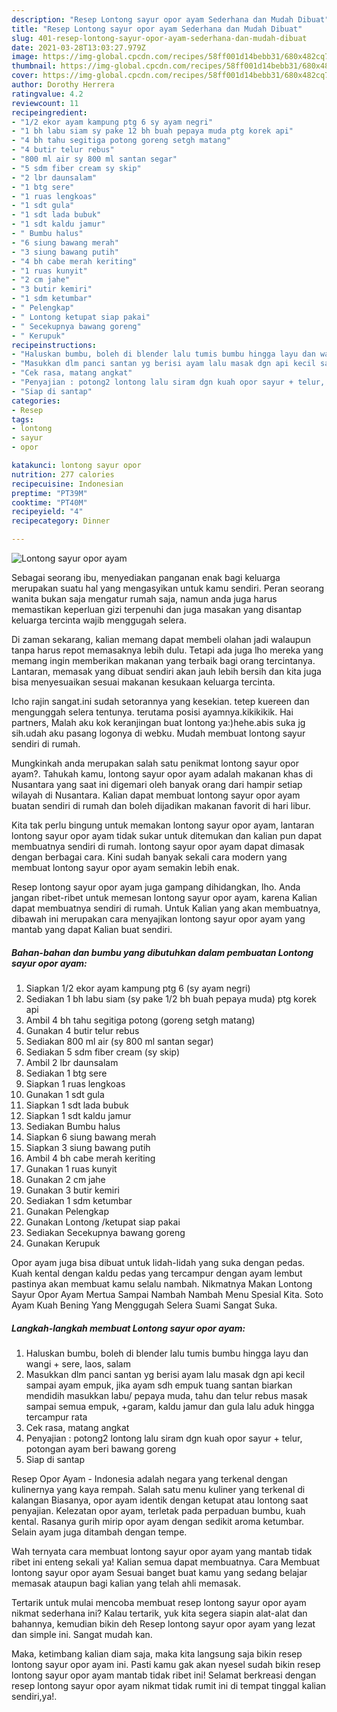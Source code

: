 ```yaml
---
description: "Resep Lontong sayur opor ayam Sederhana dan Mudah Dibuat"
title: "Resep Lontong sayur opor ayam Sederhana dan Mudah Dibuat"
slug: 401-resep-lontong-sayur-opor-ayam-sederhana-dan-mudah-dibuat
date: 2021-03-28T13:03:27.979Z
image: https://img-global.cpcdn.com/recipes/58ff001d14bebb31/680x482cq70/lontong-sayur-opor-ayam-foto-resep-utama.jpg
thumbnail: https://img-global.cpcdn.com/recipes/58ff001d14bebb31/680x482cq70/lontong-sayur-opor-ayam-foto-resep-utama.jpg
cover: https://img-global.cpcdn.com/recipes/58ff001d14bebb31/680x482cq70/lontong-sayur-opor-ayam-foto-resep-utama.jpg
author: Dorothy Herrera
ratingvalue: 4.2
reviewcount: 11
recipeingredient:
- "1/2 ekor ayam kampung ptg 6 sy ayam negri"
- "1 bh labu siam sy pake 12 bh buah pepaya muda ptg korek api"
- "4 bh tahu segitiga potong goreng setgh matang"
- "4 butir telur rebus"
- "800 ml air sy 800 ml santan segar"
- "5 sdm fiber cream sy skip"
- "2 lbr daunsalam"
- "1 btg sere"
- "1 ruas lengkoas"
- "1 sdt gula"
- "1 sdt lada bubuk"
- "1 sdt kaldu jamur"
- " Bumbu halus"
- "6 siung bawang merah"
- "3 siung bawang putih"
- "4 bh cabe merah keriting"
- "1 ruas kunyit"
- "2 cm jahe"
- "3 butir kemiri"
- "1 sdm ketumbar"
- " Pelengkap"
- " Lontong ketupat siap pakai"
- " Secekupnya bawang goreng"
- " Kerupuk"
recipeinstructions:
- "Haluskan bumbu, boleh di blender lalu tumis bumbu hingga layu dan wangi + sere, laos, salam"
- "Masukkan dlm panci santan yg berisi ayam lalu masak dgn api kecil sampai ayam empuk, jika ayam sdh empuk tuang santan biarkan mendidih masukkan labu/ pepaya muda, tahu dan telur rebus masak sampai semua empuk, +garam, kaldu jamur dan gula lalu aduk hingga tercampur rata"
- "Cek rasa, matang angkat"
- "Penyajian : potong2 lontong lalu siram dgn kuah opor sayur + telur, potongan ayam beri bawang goreng"
- "Siap di santap"
categories:
- Resep
tags:
- lontong
- sayur
- opor

katakunci: lontong sayur opor 
nutrition: 277 calories
recipecuisine: Indonesian
preptime: "PT39M"
cooktime: "PT40M"
recipeyield: "4"
recipecategory: Dinner

---
```



![Lontong sayur opor ayam](https://img-global.cpcdn.com/recipes/58ff001d14bebb31/680x482cq70/lontong-sayur-opor-ayam-foto-resep-utama.jpg)

Sebagai seorang ibu, menyediakan panganan enak bagi keluarga merupakan suatu hal yang mengasyikan untuk kamu sendiri. Peran seorang  wanita bukan saja mengatur rumah saja, namun anda juga harus memastikan keperluan gizi terpenuhi dan juga masakan yang disantap keluarga tercinta wajib menggugah selera.

Di zaman  sekarang, kalian memang dapat membeli olahan jadi walaupun tanpa harus repot memasaknya lebih dulu. Tetapi ada juga lho mereka yang memang ingin memberikan makanan yang terbaik bagi orang tercintanya. Lantaran, memasak yang dibuat sendiri akan jauh lebih bersih dan kita juga bisa menyesuaikan sesuai makanan kesukaan keluarga tercinta. 

Icho rajin sangat.ini sudah setorannya yang kesekian. tetep kuereen dan mengunggah selera tentunya. terutama posisi ayamnya.kikikikik. Hai partners, Malah aku kok keranjingan buat lontong ya:)hehe.abis suka jg sih.udah aku pasang logonya di webku. Mudah membuat lontong sayur sendiri di rumah.

Mungkinkah anda merupakan salah satu penikmat lontong sayur opor ayam?. Tahukah kamu, lontong sayur opor ayam adalah makanan khas di Nusantara yang saat ini digemari oleh banyak orang dari hampir setiap wilayah di Nusantara. Kalian dapat membuat lontong sayur opor ayam buatan sendiri di rumah dan boleh dijadikan makanan favorit di hari libur.

Kita tak perlu bingung untuk memakan lontong sayur opor ayam, lantaran lontong sayur opor ayam tidak sukar untuk ditemukan dan kalian pun dapat membuatnya sendiri di rumah. lontong sayur opor ayam dapat dimasak dengan berbagai cara. Kini sudah banyak sekali cara modern yang membuat lontong sayur opor ayam semakin lebih enak.

Resep lontong sayur opor ayam juga gampang dihidangkan, lho. Anda jangan ribet-ribet untuk memesan lontong sayur opor ayam, karena Kalian dapat membuatnya sendiri di rumah. Untuk Kalian yang akan membuatnya, dibawah ini merupakan cara menyajikan lontong sayur opor ayam yang mantab yang dapat Kalian buat sendiri.

<!--inarticleads1-->

##### Bahan-bahan dan bumbu yang dibutuhkan dalam pembuatan Lontong sayur opor ayam:

1. Siapkan 1/2 ekor ayam kampung ptg 6 (sy ayam negri)
1. Sediakan 1 bh labu siam (sy pake 1/2 bh buah pepaya muda) ptg korek api
1. Ambil 4 bh tahu segitiga potong (goreng setgh matang)
1. Gunakan 4 butir telur rebus
1. Sediakan 800 ml air (sy 800 ml santan segar)
1. Sediakan 5 sdm fiber cream (sy skip)
1. Ambil 2 lbr daunsalam
1. Sediakan 1 btg sere
1. Siapkan 1 ruas lengkoas
1. Gunakan 1 sdt gula
1. Siapkan 1 sdt lada bubuk
1. Siapkan 1 sdt kaldu jamur
1. Sediakan  Bumbu halus
1. Siapkan 6 siung bawang merah
1. Siapkan 3 siung bawang putih
1. Ambil 4 bh cabe merah keriting
1. Gunakan 1 ruas kunyit
1. Gunakan 2 cm jahe
1. Gunakan 3 butir kemiri
1. Sediakan 1 sdm ketumbar
1. Gunakan  Pelengkap
1. Gunakan  Lontong /ketupat siap pakai
1. Sediakan  Secekupnya bawang goreng
1. Gunakan  Kerupuk


Opor ayam juga bisa dibuat untuk lidah-lidah yang suka dengan pedas. Kuah kental dengan kaldu pedas yang tercampur dengan ayam lembut pastinya akan membuat kamu selalu nambah. Nikmatnya Makan Lontong Sayur Opor Ayam Mertua Sampai Nambah Nambah Menu Spesial Kita. Soto Ayam Kuah Bening Yang Menggugah Selera Suami Sangat Suka. 

<!--inarticleads2-->

##### Langkah-langkah membuat Lontong sayur opor ayam:

1. Haluskan bumbu, boleh di blender lalu tumis bumbu hingga layu dan wangi + sere, laos, salam
1. Masukkan dlm panci santan yg berisi ayam lalu masak dgn api kecil sampai ayam empuk, jika ayam sdh empuk tuang santan biarkan mendidih masukkan labu/ pepaya muda, tahu dan telur rebus masak sampai semua empuk, +garam, kaldu jamur dan gula lalu aduk hingga tercampur rata
1. Cek rasa, matang angkat
1. Penyajian : potong2 lontong lalu siram dgn kuah opor sayur + telur, potongan ayam beri bawang goreng
1. Siap di santap


Resep Opor Ayam - Indonesia adalah negara yang terkenal dengan kulinernya yang kaya rempah. Salah satu menu kuliner yang terkenal di kalangan Biasanya, opor ayam identik dengan ketupat atau lontong saat penyajian. Kelezatan opor ayam, terletak pada perpaduan bumbu, kuah kental. Rasanya gurih mirip opor ayam dengan sedikit aroma ketumbar. Selain ayam juga ditambah dengan tempe. 

Wah ternyata cara membuat lontong sayur opor ayam yang mantab tidak ribet ini enteng sekali ya! Kalian semua dapat membuatnya. Cara Membuat lontong sayur opor ayam Sesuai banget buat kamu yang sedang belajar memasak ataupun bagi kalian yang telah ahli memasak.

Tertarik untuk mulai mencoba membuat resep lontong sayur opor ayam nikmat sederhana ini? Kalau tertarik, yuk kita segera siapin alat-alat dan bahannya, kemudian bikin deh Resep lontong sayur opor ayam yang lezat dan simple ini. Sangat mudah kan. 

Maka, ketimbang kalian diam saja, maka kita langsung saja bikin resep lontong sayur opor ayam ini. Pasti kamu gak akan nyesel sudah bikin resep lontong sayur opor ayam mantab tidak ribet ini! Selamat berkreasi dengan resep lontong sayur opor ayam nikmat tidak rumit ini di tempat tinggal kalian sendiri,ya!.

